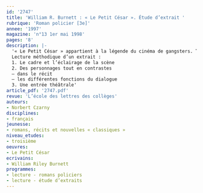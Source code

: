 ```yaml
---
id: '2747'
title: 'William R. Burnett : « Le Petit César ». Étude d’extrait '
rubrique: 'Roman policier [3e]'
annee: '1997'
magazine: 'n°13 1er mai 1998'
pages: '8'
description: |-
  '« Le Petit César » appartient à la légende du cinéma de gangsters. Tourné par Mervyn LeRoy en 1931, ce film est un modèle du genre. L’auteur du scénario, W. R. Burnett, est aussi romancier. Il a publié « Le Petit César » en 1928. Burnett appartient à la première vague du roman noir américain. La figure d’Al Capone incarne l’époque. Il détient, dans Chicago, le pouvoir d’un général. Et comme son modèle antique, il rêve de devenir empereur. On ne s’étonnera donc pas de retrouver sous un autre nom le célèbre gangster…
  Lecture méthodique d’un extrait :
  1. Le cadre et l’éclairage de la scène
  2. Des personnages tout en contrastes
  – dans le récit
  – les différentes fonctions du dialogue
  3. Une entrée théâtrale'
article_pdf: '2747.pdf'
revue: 'L’école des lettres des collèges'
auteurs:
- Norbert Czarny
disciplines:
- français
jeunesse:
- romans, récits et nouvelles « classiques »
niveau_etudes:
- troisième
oeuvres:
- Le Petit César
ecrivains:
- William Riley Burnett
programmes:
- lecture - romans policiers
- lecture - étude d’extraits
---
```

